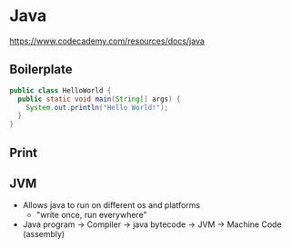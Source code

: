 # Java

<https://www.codecademy.com/resources/docs/java>

## Boilerplate

```java
public class HelloWorld {
  public static void main(String[] args) {
    System.out.println("Hello World!");
  }
}
```

## Print


## JVM

- Allows java to run on different os and platforms
  - "write once, run everywhere"
- Java program -> Compiler -> java bytecode -> JVM -> Machine Code (assembly)